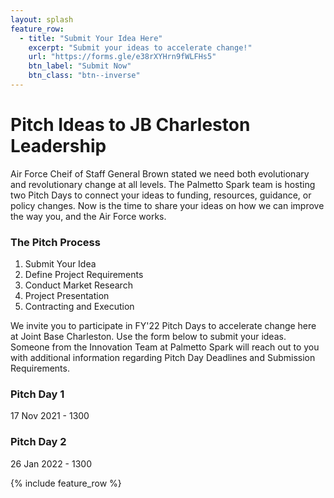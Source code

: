 ```yaml
---
layout: splash
feature_row:
  - title: "Submit Your Idea Here"
    excerpt: "Submit your ideas to accelerate change!"
    url: "https://forms.gle/e38rXYHrn9fWLFHs5"
    btn_label: "Submit Now"
    btn_class: "btn--inverse"
---
```

# Pitch Ideas to JB Charleston Leadership
Air Force Cheif of Staff General Brown stated we need both evolutionary and revolutionary change at all levels. The Palmetto Spark team is hosting two Pitch Days to connect your ideas to funding, resources, guidance, or policy changes. Now is the time to share your ideas on how we can improve the way you, and the Air Force works. 

### The Pitch Process
1. Submit Your Idea
2. Define Project Requirements
3. Conduct Market Research
4. Project Presentation
5. Contracting and Execution

We invite you to participate in FY'22 Pitch Days to accelerate change here at Joint Base Charleston. Use the form below to submit your ideas. Someone from the Innovation Team at Palmetto Spark will reach out to you with additional information regarding Pitch Day Deadlines and Submission Requirements. 

### Pitch Day 1
17 Nov 2021 - 1300

### Pitch Day 2
26 Jan 2022 - 1300

{% include feature_row %} 
